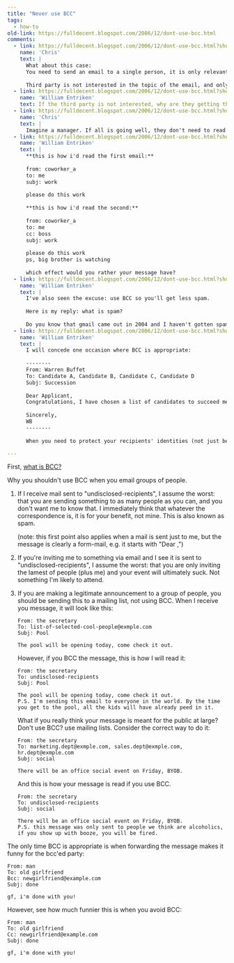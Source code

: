 ```yaml
---
title: "Never use BCC"
tags: 
  - how-to
old-link: https://fulldecent.blogspot.com/2006/12/dont-use-bcc.html
comments:
  - link: https://fulldecent.blogspot.com/2006/12/dont-use-bcc.html?showComment=1165839180000#c5302817174548080268
    name: 'Chris'
    text: |
      What about this case:
      You need to send an email to a single person, it is only relevant to them. However, in response to the message, the recipient is likely to a) respond to sender, or b) call a third party for further clarification.
      
      Third party is not interested in the topic of the email, and only becomes interested if recipient follows up with him instead of reply. This is a case where third party should be BCC rather than CC, since they *should* have no interest in the email.
  - link: https://fulldecent.blogspot.com/2006/12/dont-use-bcc.html?showComment=1165843140000#c5999327847066247084
    name: 'William Entriken'
    text: If the third party is not interested, why are they getting the message?
  - link: https://fulldecent.blogspot.com/2006/12/dont-use-bcc.html?showComment=1165885440000#c319809591162992495
    name: 'Chris'
    text: |
      Imagine a manager. If all is going well, they don't need to read all the interim details. If something is not going well, they will want to go back and read details before responding poorly.
  - link: https://fulldecent.blogspot.com/2006/12/dont-use-bcc.html?showComment=1194387600000#c2997258425646101426
    name: 'William Entriken'
    text: |
      **this is how i'd read the first email:**
      
      from: coworker_a
      to: me
      subj: work
      
      please do this work
      
      **this is how i'd read the second:**
      
      from: coworker_a
      to: me
      cc: boss
      subj: work
      
      please do this work
      ps, big brother is watching
      
      which effect would you rather your message have?
  - link: https://fulldecent.blogspot.com/2006/12/dont-use-bcc.html?showComment=1251589720202#c9204063561060732573
    name: 'William Entriken'
    text: |
      I've also seen the excuse: use BCC so you'll get less spam.
      
      Here is my reply: what is spam?
      
      Do you know that gmail came out in 2004 and I haven't gotten spam since?
  - link: https://fulldecent.blogspot.com/2006/12/dont-use-bcc.html?showComment=1279055436968#c3971554742918804071
    name: 'William Entriken'
    text: |
      I will concede one occasion where BCC is appropriate: 
      
      --------
      From: Warren Buffet
      To: Candidate A, Candidate B, Candidate C, Candidate D
      Subj: Succession
      
      Dear Applicant,
      Congratulations, I have chosen a list of candidates to succeed me, which includes you. A candidate which is still alive by the time I am unable to run Berkshire Hathaway will be chosen at random.
      
      Sincerely,
      WB
      --------
      
      When you need to protect your recipients' identities (not just because of spam, R.I.P. 2004) you should explicitly describe the nature and quantity of the recipient list.

---
```


First, [what is BCC?](https://en.wikipedia.org/wiki/Blind_Carbon_Copy)

Why you shouldn't use BCC when you email groups of people.

1. If I receive mail sent to "undisclosed-recipients", I assume the worst: that you are sending something to as many people as you can, and you don't want me to know that. I immediately think that whatever the correspondence is, it is for your benefit, not mine. This is also known as spam.

   (note: this first point also applies when a mail is sent just to me, but the message is clearly a form-mail, e.g. it starts with "Dear <my full first name>,")

2. If you're inviting me to something via email and I see it is sent to "undisclosed-recipients", I assume the worst: that you are only inviting the lamest of people (plus me) and your event will ultimately suck. Not something I'm likely to attend.

3. If you are making a legitimate announcement to a group of people, you should be sending this to a mailing list, not using BCC. When I receive you message, it will look like this:

   ```
   From: the secretary
   To: list-of-selected-cool-people@exmple.com
   Subj: Pool
   
   The pool will be opening today, come check it out.
   ```

   However, if you BCC the message, this is how I will read it:

   ```
   From: the secretary
   To: undisclosed-recipients
   Subj: Pool
   
   The pool will be opening today, come check it out.
   P.S. I'm sending this email to everyone in the world. By the time you get to the pool, all the kids will have already peed in it.
   ```

   What if you really think your message is meant for the public at large? Don't use BCC? use mailing lists. Consider the correct way to do it:

   ```
   From: the secretary
   To: marketing.dept@exmple.com, sales.dept@exmple.com, hr.dept@exmple.com
   Subj: social
   
   There will be an office social event on Friday, BYOB.
   ```

   And this is how your message is read if you use BCC.

   ```
   From: the secretary
   To: undisclosed-recipients
   Subj: social
   
   There will be an office social event on Friday, BYOB.
   P.S. this message was only sent to people we think are alcoholics, if you show up with booze, you will be fired.
   ```

The only time BCC is appropriate is when forwarding the message makes it funny for the bcc'ed party:

```
From: man
To: old girlfriend
Bcc: newgirlfriend@example.com
Subj: done

gf, i'm done with you!
```

However, see how much funnier this is when you avoid BCC:

```
From: man
To: old girlfriend
Cc: newgirlfriend@example.com
Subj: done

gf, i'm done with you!
```

